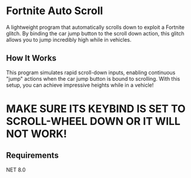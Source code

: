 # Fortnite Auto Scroll

A lightweight program that automatically scrolls down to exploit a Fortnite glitch. By binding the car jump button to the scroll down action, this glitch allows you to jump incredibly high while in vehicles.

## How It Works

This program simulates rapid scroll-down inputs, enabling continuous "jump" actions when the car jump button is bound to scrolling. With this setup, you can achieve impressive heights while in a vehicle!
# MAKE SURE ITS KEYBIND IS SET TO SCROLL-WHEEL DOWN OR IT WILL NOT WORK!

## Requirements
NET 8.0
